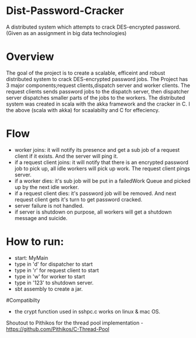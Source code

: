 # Dist-Password-Cracker
A distributed system which attempts to crack DES-encrypted password. (Given as an assignment in big data technologies)

# Overview
The goal of the project is to create a scalable, efficeint and robust distributed system to crack DES-encrypted password jobs. The Project has 3 major components;request clients,dispatch server and worker clients. The request clients sends password jobs to the dispatch server, then dispatcher server dispatches smaller parts of the jobs to the workers. The distributed system was created in scala with the akka framework and the cracker in C. I the above (scala with akka) for scaalabilty and C for effeciency. 

# Flow
- worker joins: it will notify its presence and get a sub job of a request client if it exists. And the server will ping it.
- if a request client joins: it will notify that there is an encrypted password job to pick up, all idle workers will pick up work. The request client pings server.
- if a worker dies: it's sub job will be put in a failedWork Queue and picked up by the next idle worker.
- if a request client dies: it's password job will be 	removed. And next request client gets it's turn to get password cracked.
- server failure is not handled.
- if server is shutdown on purpose, all workers will get a shutdown message and suicide.

# How to run:
  - start: MyMain
  - type in 'd' for dispatcher to start
  - type in 'r' for request client to start
  - type in 'w' for worker to start
  - type in '123' to shutdown server.
  - sbt assembly to create a jar.
  
  

#Compatibilty
 - the crypt function used in sshpc.c works on linux & mac OS.

Shoutout to Pithikos for the thread pool implementation
    - https://github.com/Pithikos/C-Thread-Pool
 


 
















